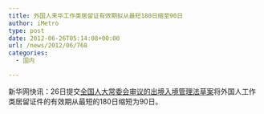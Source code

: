 ```yaml
---
title: 外国人来华工作类居留证有效期拟从最短180日缩至90日
author: iMetro
type: post
date: 2012-06-26T05:14:08+00:00
url: /news/2012/06/768
categories:
  - 国内

---
```

新华网快讯：26日提交[全国人大常委会审议的出境入境管理法草案][1]将外国人工作类居留证件的有效期从最短的180日缩短为90日。

 [1]: http://news.ifeng.com/mainland/detail_2012_06/26/15546186_0.shtml